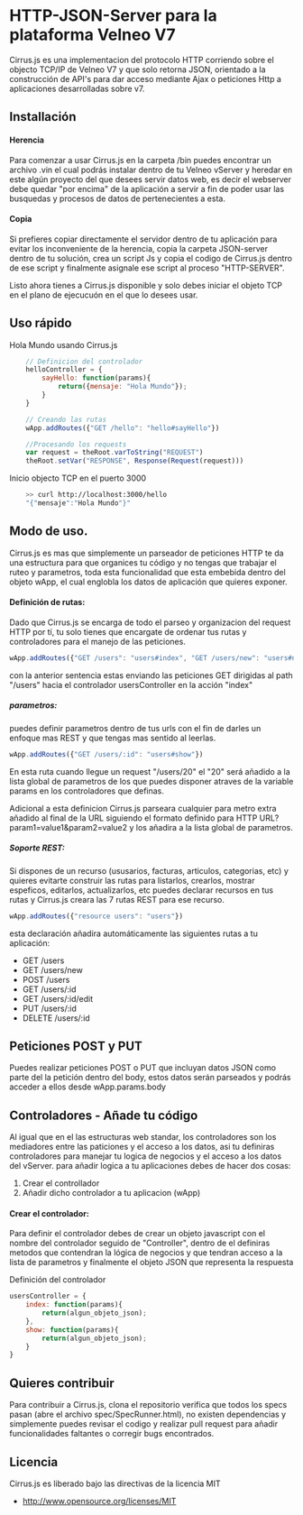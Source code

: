 # HTTP-JSON-Server para la plataforma Velneo V7

Cirrus.js es una implementacion del protocolo HTTP corriendo sobre el objecto TCP/IP de Velneo V7 y que solo retorna JSON, orientado a la construcción de API's para dar acceso mediante Ajax o peticiones Http a aplicaciones desarrolladas sobre v7.

## Installación

#### Herencia
Para comenzar a usar Cirrus.js en la carpeta /bin puedes encontrar un archivo .vin el cual podrás instalar dentro de tu Velneo vServer y heredar en este algún proyecto del que desees servir datos web, es decir el webserver debe quedar "por encima" de la aplicación a servir a fin de poder usar las busquedas y procesos de datos de pertenecientes a esta.

#### Copia
Si prefieres copiar directamente el servidor dentro de tu aplicación para evitar los inconveniente de la herencia, copia la carpeta JSON-server dentro de tu solución, crea un script Js y copia el codigo de Cirrus.js dentro de ese script y finalmente asignale ese script al proceso "HTTP-SERVER".

Listo ahora tienes a Cirrus.js disponible y solo debes iniciar el objeto TCP en el plano de ejecucuón en el que lo desees usar.

## Uso rápido

Hola Mundo usando Cirrus.js

```javascript
	// Definicion del controlador
	helloController = {
		sayHello: function(params){
			return({mensaje: "Hola Mundo"});
		}
	}

	// Creando las rutas
	wApp.addRoutes({"GET /hello": "hello#sayHello"})

	//Procesando los requests
	var request = theRoot.varToString("REQUEST")
	theRoot.setVar("RESPONSE", Response(Request(request)))
```

Inicio objecto TCP en el puerto 3000

```bash
	>> curl http://localhost:3000/hello 
	"{"mensaje":"Hola Mundo"}"
```


## Modo de uso.

Cirrus.js es mas que simplemente un parseador de peticiones HTTP te da una estructura para que organices tu código y no tengas que trabajar el ruteo y parametros, toda esta funcionalidad que esta embebida dentro del objeto wApp, el cual englobla los datos de aplicación que quieres exponer.

#### Definición de rutas:

Dado que Cirrus.js se encarga de todo el parseo y organizacion del request HTTP por tí, tu solo tienes que encargate de ordenar tus rutas y controladores para el manejo de las peticiones.


```javascript
wApp.addRoutes({"GET /users": "users#index", "GET /users/new": "users#new"})
```
con la anterior sentencia estas enviando las peticiones GET dirigidas al path "/users" hacia el controlador usersController en la acción "index"

##### parametros:

puedes definir parametros dentro de tus urls con el fin de darles un enfoque mas REST y que tengas mas sentido al leerlas.

```javascript
wApp.addRoutes({"GET /users/:id": "users#show"})
```

En esta ruta cuando llegue un request "/users/20" el "20" será añadido a la lista global de parametros de los que puedes disponer atraves de la variable params en los controladores que definas.

Adicional a esta definicion Cirrus.js parseara cualquier para metro extra añadido al final de la URL siguiendo el formato definido para HTTP URL?param1=value1&param2=value2 y los añadira a la lista global de parametros.

##### Soporte REST:

Si dispones de un recurso (ususarios, facturas, articulos, categorias, etc) y quieres evitarte construir las rutas para listarlos, crearlos, mostrar espeficos, editarlos, actualizarlos, etc puedes declarar recursos en tus rutas y Cirrus.js creara las 7 rutas REST para ese recurso.

```javascript
wApp.addRoutes({"resource users": "users"})
```
esta declaración añadira automáticamente las siguientes rutas a tu aplicación:

* GET /users
* GET /users/new
* POST /users
* GET /users/:id
* GET /users/:id/edit
* PUT /users/:id
* DELETE /users/:id

## Peticiones POST y PUT

Puedes realizar peticiones POST o PUT que incluyan datos JSON como parte del la petición dentro del body, estos datos serán parseados y podrás acceder a ellos desde wApp.params.body

## Controladores - Añade tu código

Al igual que en el las estructuras web standar, los controladores son los mediadores entre las paticiones y el acceso a los datos, asi tu definiras controladores para manejar tu logica de negocios y el acceso a los datos del vServer. para añadir logica a tu aplicaciones debes de hacer dos cosas:

1. Crear el controllador
2. Añadir dicho controlador a tu aplicacion (wApp)

#### Crear el controlador:

Para definir el controlador debes de crear un objeto javascript con el nombre del controlador seguido de "Controller", dentro de el definiras metodos que contendran la lógica de negocios y que tendran acceso a la lista de parametros y finalmente el objeto JSON que representa la respuesta

Definición del controlador

```javascript
usersController = {
	index: function(params){
		return(algun_objeto_json);
	},
	show: function(params){
		return(algun_objeto_json);
	}
}
```

## Quieres contribuir

Para contribuir a Cirrus.js, clona el repositorio verifica que todos los specs pasan (abre el archivo spec/SpecRunner.html), no existen dependencias y simplemente puedes revisar el codigo y realizar pull request para añadir funcionalidades faltantes o corregir bugs encontrados.

## Licencia

Cirrus.js es liberado bajo las directivas de la licencia MIT

* http://www.opensource.org/licenses/MIT




